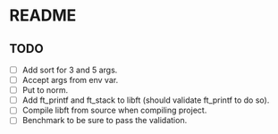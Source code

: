 # README

## TODO

- [ ] Add sort for 3 and 5 args.
- [ ] Accept args from env var.
- [ ] Put to norm.
- [ ] Add ft_printf and ft_stack to libft (should validate ft_printf to do so).
- [ ] Compile libft from source when compiling project.
- [ ] Benchmark to be sure to pass the validation.
